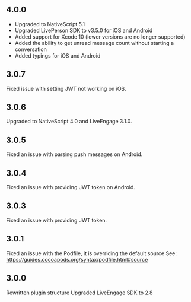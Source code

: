 ## 4.0.0
* Upgraded to NativeScript 5.1
* Upgraded LivePerson SDK to v3.5.0 for iOS and Android
* Added support for Xcode 10 (lower versions are no longer supported)
* Added the ability to get unread message count without starting a conversation
* Added typings for iOS and Android

## 3.0.7
Fixed issue with setting JWT not working on iOS.

## 3.0.6
Upgraded to NativeScript 4.0 and LiveEngage 3.1.0.

## 3.0.5
Fixed an issue with parsing push messages on Android.

## 3.0.4
Fixed an issue with providing JWT token on Android.

## 3.0.3
Fixed an issue with providing JWT token.

## 3.0.1
Fixed an issue with the Podfile, it is overriding the default source
See: https://guides.cocoapods.org/syntax/podfile.html#source

## 3.0.0
Rewritten plugin structure
Upgraded LiveEngage SDK to 2.8